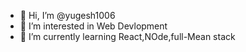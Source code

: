 - 👋 Hi, I’m @yugesh1006
- 👀 I’m interested in Web Devlopment
- 🌱 I’m currently learning React,NOde,full-Mean stack

<!---
yugesh1006/yugesh1006 is a ✨ special ✨ repository because its `README.md` (this file) appears on your GitHub profile.
You can click the Preview link to take a look at your changes.
--->
